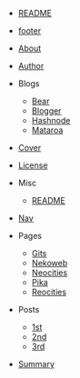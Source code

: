 - [README](README.md)
- [ footer](_footer.md)
- [About](about.md)
- [Author](author.md)

- Blogs
  - [Bear](blogs/bear.md)
  - [Blogger](blogs/blogger.md)
  - [Hashnode](blogs/hashnode.md)
  - [Mataroa](blogs/mataroa.md)

- [Cover](cover.md)
- [License](license.md)

- Misc
  - [README](misc/README.md)

- [Nav](nav.md)

- Pages
  - [Gits](pages/gits.md)
  - [Nekoweb](pages/nekoweb.md)
  - [Neocities](pages/neocities.md)
  - [Pika](pages/pika.md)
  - [Reocities](pages/reocities.md)

- Posts
  - [1st](posts/1st.md)
  - [2nd](posts/2nd.md)
  - [3rd](posts/3rd.md)

- [Summary](summary.md)
